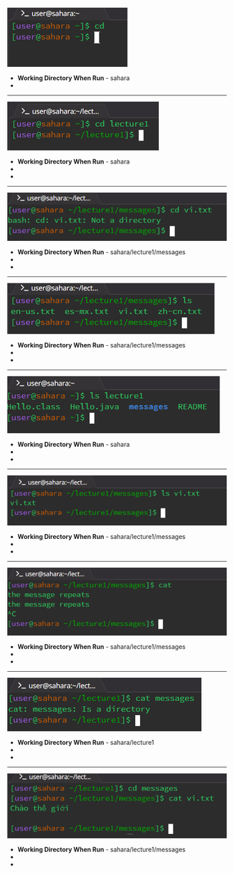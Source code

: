 ![cd w/ no argument](Photos/Lab1/cd_plain.png)
* **Working Directory When Run** - sahara
* 
---
![cd w/ directory argument](Photos/Lab1/cd_dir_arg.png)
* **Working Directory When Run** - sahara
* 
*
---
![cd w/ file argument](Photos/Lab1/cd__file_arg.png)
* **Working Directory When Run** - sahara/lecture1/messages
* 
*
---
![ls w/ no argument](Photos/Lab1/ls_plain.png)
* **Working Directory When Run** - sahara/lecture1/messages
* 
*
---
![ls w/ directory argument](Photos/Lab1/ls_dir_arg.png)
* **Working Directory When Run** - sahara
* 
*
---
![ls w/ file argument](Photos/Lab1/ls_file_arg.png)
* **Working Directory When Run** - sahara/lecture1/messages
* 
*
---
![cat w/ no argument](Photos/Lab1/cat_no_arg.png)
* **Working Directory When Run** - sahara/lecture1/messages
* 
*
---
![cat w/ directory argument](Photos/Lab1/cat_dir_arg.png)
* **Working Directory When Run** - sahara/lecture1
* 
*
---
![cat w/ file argument](Photos/Lab1/cat_file_arg.png)
* **Working Directory When Run** - sahara/lecture1/messages
* 
*
